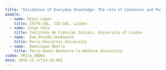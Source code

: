 ```yaml
---
title: "Validation of Everyday Knowledge: The role of Consensus and Perceived Heterogeneity"
people:
  - name: Diniz Lopes
    title: ISCTE-IUL, CIS-IUL, Lisbon
  - name: Jorge Vala
    title: Instituto de Ciências Sociais, University of Lisbon
  - name:  Ewa Drozda-Senkowska
    title: Paris-Descartes University
  - name:  Dominique Oberlé
    title: Paris-Ouest-Nanterre-la-Défense University
video: VRzJa_3BDAs
date: 2016-11-17T14:35:00Z
---
```

